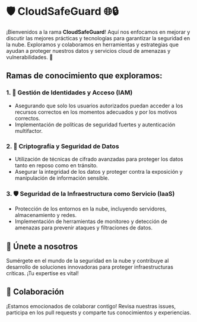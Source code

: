 # 🛡️ CloudSafeGuard 🌐🔒

¡Bienvenidos a la rama **CloudSafeGuard**! Aquí nos enfocamos en mejorar y discutir las mejores prácticas y tecnologías para garantizar la seguridad en la nube. Exploramos y colaboramos en herramientas y estrategias que ayudan a proteger nuestros datos y servicios cloud de amenazas y vulnerabilidades. 🚀

## Ramas de conocimiento que exploramos:

### 1. 🔑 Gestión de Identidades y Acceso (IAM)
- Asegurando que solo los usuarios autorizados puedan acceder a los recursos correctos en los momentos adecuados y por los motivos correctos.
- Implementación de políticas de seguridad fuertes y autenticación multifactor.

### 2. 🔐 Criptografía y Seguridad de Datos
- Utilización de técnicas de cifrado avanzadas para proteger los datos tanto en reposo como en tránsito.
- Asegurar la integridad de los datos y proteger contra la exposición y manipulación de información sensible.

### 3. 🛡️ Seguridad de la Infraestructura como Servicio (IaaS)
- Protección de los entornos en la nube, incluyendo servidores, almacenamiento y redes.
- Implementación de herramientas de monitoreo y detección de amenazas para prevenir ataques y filtraciones de datos.

## 🚀 Únete a nosotros
Sumérgete en el mundo de la seguridad en la nube y contribuye al desarrollo de soluciones innovadoras para proteger infraestructuras críticas. ¡Tu expertise es vital!

## 🤝 Colaboración
¡Estamos emocionados de colaborar contigo! Revisa nuestras issues, participa en los pull requests y comparte tus conocimientos y experiencias.

